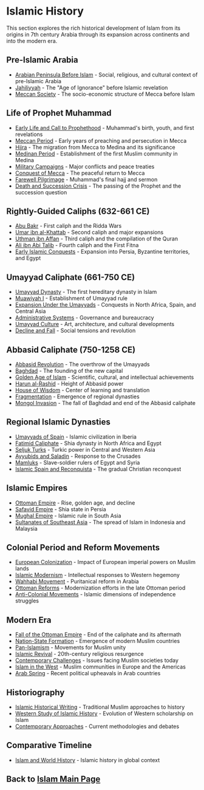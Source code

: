 # Islamic History

This section explores the rich historical development of Islam from its origins in 7th century Arabia through its expansion across continents and into the modern era.

## Pre-Islamic Arabia

- [Arabian Peninsula Before Islam](./arabian_peninsula.md) - Social, religious, and cultural context of pre-Islamic Arabia
- [Jahiliyyah](./jahiliyyah.md) - The "Age of Ignorance" before Islamic revelation
- [Meccan Society](./meccan_society.md) - The socio-economic structure of Mecca before Islam

## Life of Prophet Muhammad

- [Early Life and Call to Prophethood](./muhammad_early_life.md) - Muhammad's birth, youth, and first revelations
- [Meccan Period](./meccan_period.md) - Early years of preaching and persecution in Mecca
- [Hijra](./hijra.md) - The migration from Mecca to Medina and its significance
- [Medinan Period](./medinan_period.md) - Establishment of the first Muslim community in Medina
- [Military Campaigns](./early_battles.md) - Major conflicts and peace treaties
- [Conquest of Mecca](./conquest_of_mecca.md) - The peaceful return to Mecca
- [Farewell Pilgrimage](./farewell_pilgrimage.md) - Muhammad's final hajj and sermon
- [Death and Succession Crisis](./muhammad_death.md) - The passing of the Prophet and the succession question

## Rightly-Guided Caliphs (632-661 CE)

- [Abu Bakr](./abu_bakr_caliphate.md) - First caliph and the Ridda Wars
- [Umar ibn al-Khattab](./umar_caliphate.md) - Second caliph and major expansions
- [Uthman ibn Affan](./uthman_caliphate.md) - Third caliph and the compilation of the Quran
- [Ali ibn Abi Talib](./ali_caliphate.md) - Fourth caliph and the First Fitna
- [Early Islamic Conquests](./early_conquests.md) - Expansion into Persia, Byzantine territories, and Egypt

## Umayyad Caliphate (661-750 CE)

- [Umayyad Dynasty](./umayyad_dynasty.md) - The first hereditary dynasty in Islam
- [Muawiyah I](./muawiyah.md) - Establishment of Umayyad rule
- [Expansion Under the Umayyads](./umayyad_expansion.md) - Conquests in North Africa, Spain, and Central Asia
- [Administrative Systems](./umayyad_administration.md) - Governance and bureaucracy
- [Umayyad Culture](./umayyad_culture.md) - Art, architecture, and cultural developments
- [Decline and Fall](./umayyad_decline.md) - Social tensions and revolution

## Abbasid Caliphate (750-1258 CE)

- [Abbasid Revolution](./abbasid_revolution.md) - The overthrow of the Umayyads
- [Baghdad](./baghdad.md) - The founding of the new capital
- [Golden Age of Islam](./islamic_golden_age.md) - Scientific, cultural, and intellectual achievements
- [Harun al-Rashid](./harun_al_rashid.md) - Height of Abbasid power
- [House of Wisdom](./house_of_wisdom.md) - Center of learning and translation
- [Fragmentation](./abbasid_fragmentation.md) - Emergence of regional dynasties
- [Mongol Invasion](./mongol_invasion.md) - The fall of Baghdad and end of the Abbasid caliphate

## Regional Islamic Dynasties

- [Umayyads of Spain](./andalusia.md) - Islamic civilization in Iberia
- [Fatimid Caliphate](./fatimids.md) - Shia dynasty in North Africa and Egypt
- [Seljuk Turks](./seljuks.md) - Turkic power in Central and Western Asia
- [Ayyubids and Saladin](./ayyubids.md) - Response to the Crusades
- [Mamluks](./mamluks.md) - Slave-soldier rulers of Egypt and Syria
- [Islamic Spain and Reconquista](./reconquista.md) - The gradual Christian reconquest

## Islamic Empires

- [Ottoman Empire](./ottoman_empire.md) - Rise, golden age, and decline
- [Safavid Empire](./safavids.md) - Shia state in Persia
- [Mughal Empire](./mughals.md) - Islamic rule in South Asia
- [Sultanates of Southeast Asia](./southeast_asian_islam.md) - The spread of Islam in Indonesia and Malaysia

## Colonial Period and Reform Movements

- [European Colonization](./colonization.md) - Impact of European imperial powers on Muslim lands
- [Islamic Modernism](./islamic_modernism.md) - Intellectual responses to Western hegemony
- [Wahhabi Movement](./wahhabism.md) - Puritanical reform in Arabia
- [Ottoman Reforms](./tanzimat.md) - Modernization efforts in the late Ottoman period
- [Anti-Colonial Movements](./anticolonial_movements.md) - Islamic dimensions of independence struggles

## Modern Era

- [Fall of the Ottoman Empire](./ottoman_collapse.md) - End of the caliphate and its aftermath
- [Nation-State Formation](./nation_states.md) - Emergence of modern Muslim countries
- [Pan-Islamism](./pan_islamism.md) - Movements for Muslim unity
- [Islamic Revival](./islamic_revival.md) - 20th-century religious resurgence
- [Contemporary Challenges](./contemporary_challenges.md) - Issues facing Muslim societies today
- [Islam in the West](./islam_in_west.md) - Muslim communities in Europe and the Americas
- [Arab Spring](./arab_spring.md) - Recent political upheavals in Arab countries

## Historiography

- [Islamic Historical Writing](./islamic_historiography.md) - Traditional Muslim approaches to history
- [Western Study of Islamic History](./orientalism.md) - Evolution of Western scholarship on Islam
- [Contemporary Approaches](./contemporary_historiography.md) - Current methodologies and debates

## Comparative Timeline

- [Islam and World History](./comparative_timeline.md) - Islamic history in global context

## Back to [Islam Main Page](../README.md) 